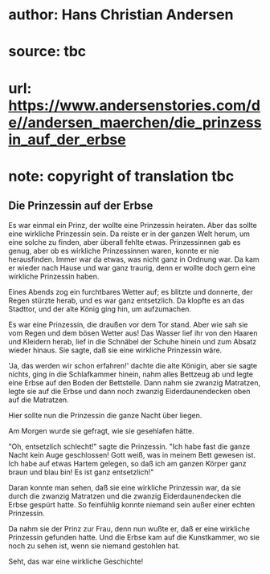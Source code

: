 # author: Hans Christian Andersen
# source: tbc
# url: https://www.andersenstories.com/de//andersen_maerchen/die_prinzessin_auf_der_erbse
# note: copyright of translation tbc

## Die Prinzessin auf der Erbse 

Es war einmal ein Prinz, der wollte eine Prinzessin heiraten. Aber das
sollte eine wirkliche Prinzessin sein. Da reiste er in der ganzen Welt
herum, um eine solche zu finden, aber überall fehlte etwas.
Prinzessinnen gab es genug, aber ob es wirkliche Prinzessinnen waren,
konnte er nie herausfinden. Immer war da etwas, was nicht ganz in
Ordnung war. Da kam er wieder nach Hause und war ganz traurig, denn er
wollte doch gern eine wirkliche Prinzessin haben.

Eines Abends zog ein furchtbares Wetter auf; es blitzte und donnerte,
der Regen stürzte herab, und es war ganz entsetzlich. Da klopfte es an
das Stadttor, und der alte König ging hin, um aufzumachen.

Es war eine Prinzessin, die draußen vor dem Tor stand. Aber wie sah sie
vom Regen und dem bösen Wetter aus! Das Wasser lief ihr von den Haaren
und Kleidern herab, lief in die Schnäbel der Schuhe hinein und zum
Absatz wieder hinaus. Sie sagte, daß sie eine wirkliche Prinzessin wäre.

'Ja, das werden wir schon erfahren!' dachte die alte Königin, aber sie
sagte nichts, ging in die Schlafkammer hinein, nahm alles Bettzeug ab
und legte eine Erbse auf den Boden der Bettstelle. Dann nahm sie zwanzig
Matratzen, legte sie auf die Erbse und dann noch zwanzig
Eiderdaunendecken oben auf die Matratzen.

Hier sollte nun die Prinzessin die ganze Nacht über liegen.

Am Morgen wurde sie gefragt, wie sie gesehlafen hätte.

"Oh, entsetzlich schlecht!" sagte die Prinzessin. "Ich habe fast die
ganze Nacht kein Auge geschlossen! Gott weiß, was in meinem Bett gewesen
ist. Ich habe auf etwas Hartem gelegen, so daß ich am ganzen Körper ganz
braun und blau bin! Es ist ganz entsetzlich!"

Daran konnte man sehen, daß sie eine wirkliche Prinzessin war, da sie
durch die zwanzig Matratzen und die zwanzig Eiderdaunendecken die Erbse
gespürt hatte. So feinfühlig konnte niemand sein außer einer echten
Prinzessin.

Da nahm sie der Prinz zur Frau, denn nun wußte er, daß er eine wirkliche
Prinzessin gefunden hatte. Und die Erbse kam auf die Kunstkammer, wo sie
noch zu sehen ist, wenn sie niemand gestohlen hat.

Seht, das war eine wirkliche Geschichte!
